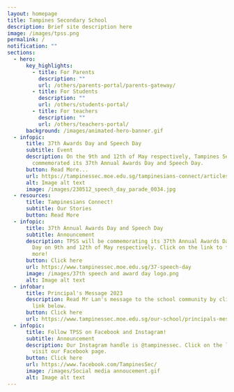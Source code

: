```yaml
---
layout: homepage
title: Tampines Secondary School
description: Brief site description here
image: /images/tpss.png
permalink: /
notification: ""
sections:
  - hero:
      key_highlights:
        - title: For Parents
          description: ""
          url: /others/parents-portal/parents-gateway/
        - title: For Students
          description: ""
          url: /others/students-portal/
        - title: For teachers
          description: ""
          url: /others/teachers-portal/
      background: /images/animated-hero-banner.gif
  - infopic:
      title: 37th Awards Day and Speech Day
      subtitle: Event
      description: On the 9th and 12th of May respectively, Tampines Secondary School
        commemorated its 37th Annual Awards Day and Speech Day.
      button: Read More...
      url: https://tampinessec.moe.edu.sg/tampinesians-connect/articles/awardsspeechday2023/
      alt: Image alt text
      image: /images/230512_speech_day_parade_0034.jpg
  - resources:
      title: Tampinesians Connect!
      subtitle: Our Stories
      button: Read More
  - infopic:
      title: 37th Annual Awards Day and Speech Day
      subtitle: Announcement
      description: TPSS will be commemorating its 37th Annual Awards Day and Speech
        Day on 9th and 12th of May respectively. Click on the link to find out
        more!
      button: Click here
      url: https://www.tampinessec.moe.edu.sg/37-speech-day
      image: /images/37th speech and award day logo.png
      alt: Image alt text
  - infobar:
      title: Principal's Message 2023
      description: Read Mr Lan's message to the school community by clicking on the
        link below.
      button: Click here
      url: https://www.tampinessec.moe.edu.sg/our-school/principals-message/
  - infopic:
      title: Follow TPSS on Facebook and Instagram!
      subtitle: Announcement
      description: Our Instagram handle is @tampinessec. Click on the link below to
        visit our Facebook page.
      button: Click here
      url: https://www.facebook.com/TampinesSec/
      image: /images/Social media annoucement.gif
      alt: Image alt text
---
```

